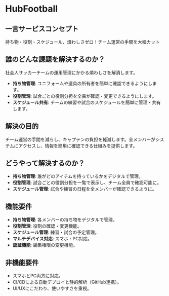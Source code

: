 # HubFootball

## 一言サービスコンセプト
持ち物・役割・スケジュール、煩わしさゼロ！チーム運営の手間を大幅カット

## 誰のどんな課題を解決するのか？
社会人サッカーチームの運用管理にかかる煩わしさを解消します。

- **持ち物管理**: ユニフォームや道具の所有者を簡単に確認できるようにします。
- **役割管理**: 試合ごとの役割分担を全員が確認・変更できるようにします。
- **スケジュール共有**: チームの練習や試合のスケジュールを簡単に管理・共有します。

## 解決の目的
チーム運営の手間を減らし、キャプテンの負担を軽減します。全メンバーがシステムにアクセスし、情報を簡単に確認できる仕組みを提供します。

## どうやって解決するのか？
- **持ち物管理**: 誰がどのアイテムを持っているかをデジタルで管理。
- **役割管理**: 試合ごとの役割分担を一覧で表示し、チーム全員で確認可能に。
- **スケジュール管理**: 試合や練習の日程を全メンバーが確認できるように。

## 機能要件
- **持ち物管理**: 各メンバーの持ち物をデジタルで管理。
- **役割管理**: 役割の確認・変更機能。
- **スケジュール管理**: 練習・試合の予定管理。
- **マルチデバイス対応**: スマホ・PC対応。
- **認証機能**: 編集権限の変更機能。

## 非機能要件
- スマホとPC両方に対応。
- CI/CDによる自動デプロイと静的解析（GitHub連携）。
- UI/UXにこだわり、使いやすさを重視。
